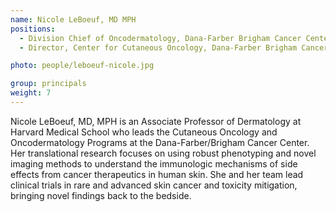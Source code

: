 ```yaml
---
name: Nicole LeBoeuf, MD MPH
positions:
  - Division Chief of Oncodermatology, Dana-Farber Brigham Cancer Center
  - Director, Center for Cutaneous Oncology, Dana-Farber Brigham Cancer Center

photo: people/leboeuf-nicole.jpg

group: principals
weight: 7
---
```


Nicole LeBoeuf, MD, MPH is an Associate Professor of Dermatology at Harvard Medical School who leads the Cutaneous Oncology and Oncodermatology Programs at the Dana-Farber/Brigham Cancer Center. Her translational research focuses on using robust phenotyping and novel imaging methods to understand the immunologic mechanisms of side effects from cancer therapeutics in human skin.  She and her team lead clinical trials in rare and advanced skin cancer and toxicity mitigation, bringing novel findings back to the bedside.
